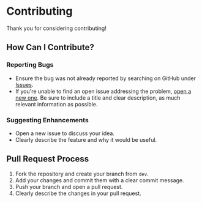 # Contributing

Thank you for considering contributing!

## How Can I Contribute?

### Reporting Bugs

- Ensure the bug was not already reported by searching on GitHub under [Issues](https://github.com/J-shw/Menstrudel/issues).
- If you're unable to find an open issue addressing the problem, [open a new one](https://github.com/J-shw/Menstrudel/issues/new). Be sure to include a title and clear description, as much relevant information as possible.

### Suggesting Enhancements

- Open a new issue to discuss your idea.
- Clearly describe the feature and why it would be useful.

## Pull Request Process

1.  Fork the repository and create your branch from `dev`.
2.  Add your changes and commit them with a clear commit message.
3.  Push your branch and open a pull request.
4.  Clearly describe the changes in your pull request.
